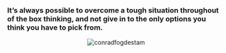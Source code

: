 ### It’s always possible to overcome a tough situation throughout of the box thinking, and not give in to the only options you think you have to pick from.

<p align="center"> <img src="https://github-readme-stats.vercel.app/api?username=conradfogdestam&show_icons=true&theme=gotham" alt="conradfogdestam" />
